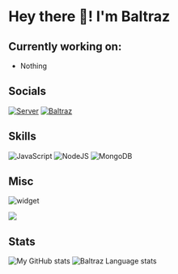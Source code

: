 # Hey there 👋! I'm Baltraz  
  
## Currently working on:

- Nothing

## Socials
<p align="left">
  <a href="https://discord.gg/Ca6XpTRQaR" target="_blank"><img alt="Server" src="https://img.shields.io/badge/-Server-4e5d94?style=for-the-badge&logo=Discord&logoColor=white"></a>
  <a href="https://discord.com/users/570267487393021969" target="_blank"><img alt="Baltraz" src="https://img.shields.io/badge/-Account-4e5d94?style=flat-square&logo=Discord&logoColor=white"></a>
</p>

## Skills
![JavaScript](https://img.shields.io/badge/-JavaScript-%23F7DF1C?style=for-the-badge&logo=javascript&logoColor=000000&labelColor=%23F7DF1C&color=%23FFCE5A)
![NodeJS](https://img.shields.io/badge/node.js-6DA55F?style=for-the-badge&logo=node.js&logoColor=white)
![MongoDB](https://img.shields.io/badge/MongoDB-%234ea94b.svg?style=for-the-badge&logo=mongodb&logoColor=white)

## Misc
![widget](https://discord.c99.nl/widget/theme-3/570267487393021969.png) 

![](https://komarev.com/ghpvc/?username=Killermaschine88)

## Stats

![My GitHub stats](https://github-readme-stats.vercel.app/api?username=Killermaschine88&show_icons=true&theme=tokyonight&line_height=27&hide_rank=false&border_radius=10&line_height=28&hide_border=true&count_private=true&text_color=a3a3a3)
![Baltraz Language stats](https://github-readme-stats.vercel.app/api/top-langs/?username=Killermaschine88&theme=tokyonight&hide_rank=false&border_radius=10&line_height=28&hide_border=true&text_color=a3a3a3)
